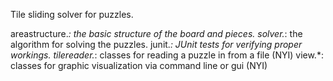 Tile sliding solver for puzzles.

areastructure.*: the basic structure of the board and pieces.
solver.*: the algorithm for solving the puzzles.
junit.*: JUnit tests for verifying proper workings.
tilereader.*: classes for reading a puzzle in from a file (NYI)
view.*: classes for graphic visualization via command line or gui (NYI)

